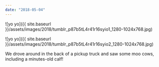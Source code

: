 ```yaml
---
date: "2018-05-04"
---
```


![yo yo]({{ site.baseurl }}/assets/images/2018/tumblr_p87b5tL4r41r16syio1_1280-1024x768.jpg)

![yo yo]({{ site.baseurl }}/assets/images/2018/tumblr_p87b5tL4r41r16syio2_1280-1024x768.jpg)

We drove around in the back of a pickup truck and saw some moo cows, including a minutes-old calf!
